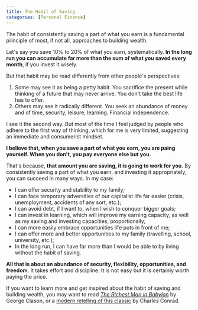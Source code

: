```yaml
---
title: The Habit of Saving
categories: [Personal Finance]
---
```


The habit of consistently saving a part of what you earn is a fundamental principle of most, if not all, approaches to building wealth.

Let's say you save 10% to 20% of what you earn, systematically. **In the long run you can accumulate far more than the sum of what you saved every month**, if you invest it wisely.

But that habit may be read differently from other people's perspectives:

1. Some may see it as being a petty habit. You sacrifice the present while thinking of a future that may never arrive. You don't take the best life has to offer.
2. Others may see it radically different. You seek an abundance of money and of time, security, leisure, learning. Financial independence.

I see it the second way. But most of the time I feel judged by people who adhere to the first way of thinking, which for me is very limited, suggesting an immediate and consumerist mindset.

**I believe that, when you save a part of what you earn, you are paing yourself. When you don't, you pay everyone else but you.**

That's because, **that amount you are saving, it is going to work for you**. By consistently saving a part of what you earn, and investing it appropriately, you can succeed in many ways. In my case:

- I can offer security and stability to my family;
- I can face temporary adversities of our capitalist life far easier (crisis, unemployment, accidents of any sort, etc.);
- I can avoid debt, if I want to, when I wish to conquer bigger goals;
- I can invest in learning, which will improve my earning capacity, as well as my saving and investing capacities, proportionally;
- I can more easily embrace opportunities life puts in front of me;
- I can offer more and better opportunities to my family (travelling, school, university, etc.);
- In the long run, I can have far more than I would be able to by living without the habit of saving.

**All that is about an abundance of security, flexibility, opportunities, and freedom**. It takes effort and discipline. It is not easy but it is certainly worth paying the price.

If you want to learn more and get inspired about the habit of saving and building wealth, you may want to read *[The Richest Man in Babylon](https://amzn.to/3oDaszo)* by George Clason, or a [modern retelling of this classic](https://amzn.to/3zDz6pJ) by Charles Conrad.